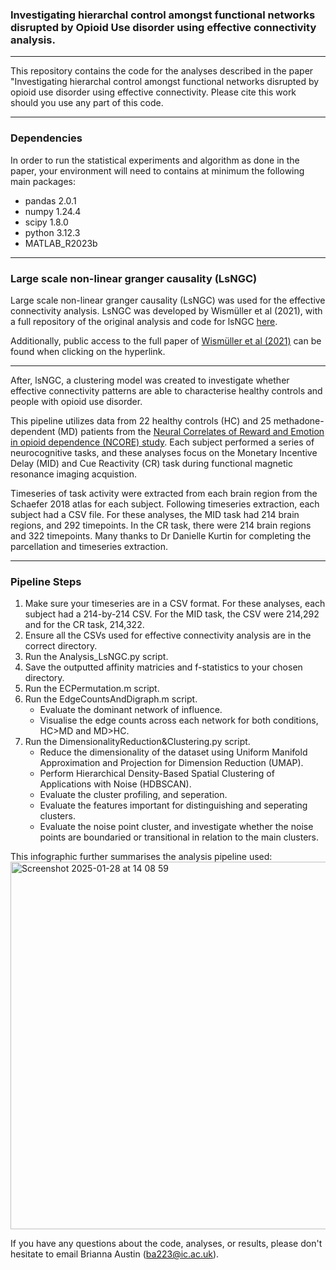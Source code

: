 ### Investigating hierarchal control amongst functional networks disrupted by Opioid Use disorder using effective connectivity analysis.
 ---
 
This repository contains the code for the analyses described in the paper "Investigating hierarchal control amongst functional networks disrupted by opioid use disorder using effective connectivity.
Please cite this work should you use any part of this code. 

 ---
 ### Dependencies

In order to run the statistical experiments and algorithm as done in the paper, your environment will need to contains at minimum the following main packages:

- pandas 2.0.1
- numpy 1.24.4
- scipy 1.8.0
- python 3.12.3
- MATLAB_R2023b

 ---

### Large scale non-linear granger causality (LsNGC)

Large scale non-linear granger causality (LsNGC) was used for the effective connectivity analysis.
LsNGC was developed by Wismüller et al (2021), with a full repository of the original analysis and code for lsNGC [here](https://github.com/Large-scale-causality-inference/Large-scale-nonlinear-causality).

Additionally, public access to the full paper of [Wismüller et al (2021)](https://www.nature.com/articles/s41598-021-87316-6) can be found when clicking on the hyperlink.

---
After, lsNGC, a clustering model was created to investigate whether effective connectivity patterns are able to characterise healthy controls and people with opioid use disorder.

This pipeline utilizes data from 22 healthy controls (HC) and 25 methadone-dependent (MD) patients from the [Neural Correlates of Reward and Emotion in opioid dependence (NCORE) study](https://www.imperial.ac.uk/brain-sciences/research/psychiatry/ncore/). Each subject performed a series of neurocognitive tasks, and these analyses focus on the Monetary Incentive Delay (MID) and Cue Reactivity (CR) task during functional magnetic resonance imaging acquistion. 

Timeseries of task activity were extracted from each brain region from the Schaefer 2018 atlas for each subject. Following timeseries extraction, each subject had a CSV file. For these analyses, the MID task had 214 brain regions, and 292 timepoints. In the CR task, there were 214 brain regions and 322 timepoints. Many thanks to Dr Danielle Kurtin for completing the parcellation and timeseries extraction.

 ---

### Pipeline Steps

1. Make sure your timeseries are in a CSV format. For these analyses, each subject had a 214-by-214 CSV. For the MID task, the CSV were 214,292 and for the CR task, 214,322.
2. Ensure all the CSVs used for effective connectivity analysis are in the correct directory.
3. Run the Analysis_LsNGC.py script.
4. Save the outputted affinity matricies and f-statistics to your chosen directory.
5. Run the ECPermutation.m script.
6. Run the EdgeCountsAndDigraph.m script.
   * Evaluate the dominant network of influence.
   * Visualise the edge counts across each network for both conditions, HC>MD and MD>HC.
8. Run the DimensionalityReduction&Clustering.py script.
   * Reduce the dimensionality of the dataset using Uniform Manifold Approximation and Projection for Dimension Reduction (UMAP).
   * Perform Hierarchical Density-Based Spatial Clustering of Applications with Noise (HDBSCAN).
   * Evaluate the cluster profiling, and seperation.
   * Evaluate the features important for distinguishing and seperating clusters.
   * Evaluate the noise point cluster, and investigate whether the noise points are boundaried or transitional in relation to the main clusters.

This infographic further summarises the analysis pipeline used:
<img width="588" alt="Screenshot 2025-01-28 at 14 08 59" src="https://github.com/user-attachments/assets/d1b25ec7-d7a9-4fd3-a712-0bbb4a982960" />

If you have any questions about the code, analyses, or results, please don't hesitate to email Brianna Austin (ba223@ic.ac.uk).
